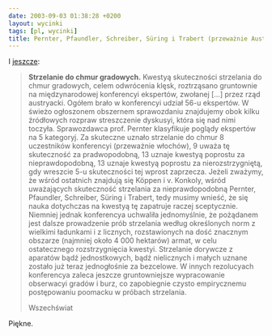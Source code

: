 ```yaml
---
date: 2003-09-03 01:38:28 +0200
layout: wycinki
tags: [pl, wycinki]
title: Pernter, Pfaundler, Schreiber, Süring i Trabert (przeważnie Austriacy)
---
```


I [jeszcze](/piszacy-wykonywa-ruchy 'poprzedni wycinek z cytatem ze „Wszechświata”'):

> **Strzelanie do chmur gradowych.** Kwestyą skuteczności strzelania do chmur gradowych, celem odwrócenia klęsk, roztrząsano gruntownie na międzynarodowej konferencyi ekspertów, zwołanej […] przez rząd austryacki. Ogółem brało w konferencyi udział 56-u ekspertów. W świeżo ogłoszonem obszernem sprawozdaniu znajdujemy obok kilku źródłowych rozpraw streszczenie dyskusyi, która się nad nimi toczyła. Sprawozdawca prof. Pernter klasyfikuje poglądy ekspertów na 5 kategoryj. Za skuteczne uznało strzelanie do chmur 8 uczestników konferencyi (przeważnie włochów), 9 uważa tę skuteczność za pradwopodobną, 13 uznaje kwestyą poprostu za nieprawdopodobną, 13 uznaje kwestyą poprostu za nierozstrzygniętą, gdy wreszcie 5-u skuteczności tej wprost zaprzecza. Jeżeli zważymy, że wśród ostatnich znajdują się Köppen i v. Konkoly, wśród uważających skuteczność strzelania za nieprawdopodobną Pernter, Pfaundler, Schreiber, Süring i Trabert, tedy musimy wnieść, że się nauka dotychczas na kwestyą tę zapatruje raczej sceptycznie. Niemniej jednak konferencya uchwaliła jednomyślnie, że pożądanem jest dalsze prowadzenie prób strzelania według określonych norm z wielkimi ładunkami i z licznych, rozstawionych na dość znacznym obszarze (najmniej około 4 000 hektarów) armat, w celu ostatecznego rozstrzygnięcia kwestyi. Strzelanie dorywcze z aparatów bądź jednostkowych, bądź nielicznych i małych uznane zostało już teraz jednogłośnie za bezcelowe. W innych rezolucyach konferencya zaleca jeszcze gruntowniejsze wypracowanie obserwacyi gradów i burz, co zapobiegnie czysto empirycznemu postępowaniu poomacku w próbach strzelania.
>
> Wszechświat

Piękne.
